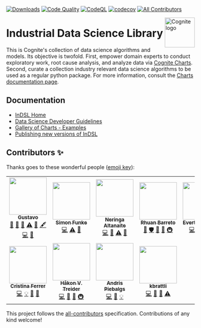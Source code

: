 [![Downloads](https://static.pepy.tech/personalized-badge/indsl?period=total&units=international_system&left_color=black&right_color=brightgreen&left_text=PyPi%20Downloads)](https://pepy.tech/project/indsl) [![Code Quality](https://github.com/cognitedata/indsl/actions/workflows/code-quality.yaml/badge.svg)](https://github.com/cognitedata/indsl/actions/workflows/code-quality.yaml) [![CodeQL](https://github.com/cognitedata/indsl/actions/workflows/codeql-analysis.yml/badge.svg)](https://github.com/cognitedata/indsl/actions/workflows/codeql-analysis.yml) [![codecov](https://codecov.io/gh/cognitedata/indsl/branch/main/graph/badge.svg?token=N63jUovh1o)](https://codecov.io/gh/cognitedata/indsl)<!-- ALL-CONTRIBUTORS-BADGE:START - Do not remove or modify this section -->
[![All Contributors](https://img.shields.io/badge/all_contributors-11-orange.svg?style=flat-square)](#contributors-)

<!-- ALL-CONTRIBUTORS-BADGE:END -->

<a href="https://cognite.com/">
    <img src="https://github.com/cognitedata/cognite-python-docs/blob/master/img/cognite_logo.png" alt="Cognite logo" title="Cognite" align="right" height="80" />
</a>

# Industrial Data Science Library

This is Cognite's collection of data science algorithms and models. Its objective is twofold. First, empower domain
experts to conduct exploratory work, root cause analysis, and analyze data via <a href="https://charts.cogniteapp.com/" target="_blank">Cognite Charts</a>.
Second, curate a collection industry relevant data science algorithms to be used as a regular python package.
For more information, consult the <a href="https://docs.cognite.com/cdf/charts/" target="_blank">Charts documentation page</a>.

## Documentation

- [InDSL Home](https://indsl.docs.cognite.com/)
- [Data Science Developer Guidelines](https://indsl.docs.cognite.com/contribute.html)
- [Gallery of Charts - Examples](https://indsl.docs.cognite.com/auto_examples/index.html)
- [Publishing new versions of InDSL](./PUBLISHING.md)

## Contributors ✨

Thanks goes to these wonderful people ([emoji key](https://allcontributors.org/docs/en/emoji-key)):

<!-- ALL-CONTRIBUTORS-LIST:START - Do not remove or modify this section -->
<!-- prettier-ignore-start -->
<!-- markdownlint-disable -->
<table>
  <tr>
    <td align="center"><a href="https://github.com/gzarruk"><img src="https://avatars.githubusercontent.com/u/24595022?v=4?s=100" width="100px;" alt=""/><br /><sub><b>Gustavo</b></sub></a><br /><a href="https://github.com/cognitedata/indsl/commits?author=gzarruk" title="Documentation">📖</a> <a href="https://github.com/cognitedata/indsl/pulls?q=is%3Apr+reviewed-by%3Agzarruk" title="Reviewed Pull Requests">👀</a> <a href="#talk-gzarruk" title="Talks">📢</a> <a href="https://github.com/cognitedata/indsl/commits?author=gzarruk" title="Tests">⚠️</a> <a href="#data-gzarruk" title="Data">🔣</a> <a href="#content-gzarruk" title="Content">🖋</a> <a href="https://github.com/cognitedata/indsl/commits?author=gzarruk" title="Code">💻</a> <a href="#ideas-gzarruk" title="Ideas, Planning, & Feedback">🤔</a></td>
    <td align="center"><a href="https://github.com/funsim"><img src="https://avatars.githubusercontent.com/u/763150?v=4?s=100" width="100px;" alt=""/><br /><sub><b>Simon Funke</b></sub></a><br /><a href="https://github.com/cognitedata/indsl/commits?author=funsim" title="Code">💻</a> <a href="https://github.com/cognitedata/indsl/commits?author=funsim" title="Tests">⚠️</a> <a href="https://github.com/cognitedata/indsl/issues?q=author%3Afunsim" title="Bug reports">🐛</a></td>
    <td align="center"><a href="https://github.com/neringaalt"><img src="https://avatars.githubusercontent.com/u/8692658?v=4?s=100" width="100px;" alt=""/><br /><sub><b>Neringa Altanaite</b></sub></a><br /><a href="https://github.com/cognitedata/indsl/commits?author=neringaalt" title="Code">💻</a> <a href="https://github.com/cognitedata/indsl/pulls?q=is%3Apr+reviewed-by%3Aneringaalt" title="Reviewed Pull Requests">👀</a> <a href="https://github.com/cognitedata/indsl/commits?author=neringaalt" title="Tests">⚠️</a> <a href="https://github.com/cognitedata/indsl/commits?author=neringaalt" title="Documentation">📖</a></td>
    <td align="center"><a href="https://www.linkedin.com/in/rhuanbarreto/"><img src="https://avatars.githubusercontent.com/u/283004?v=4?s=100" width="100px;" alt=""/><br /><sub><b>Rhuan Barreto</b></sub></a><br /><a href="#tool-rhuanbarreto" title="Tools">🔧</a> <a href="#security-rhuanbarreto" title="Security">🛡️</a> <a href="https://github.com/cognitedata/indsl/pulls?q=is%3Apr+reviewed-by%3Arhuanbarreto" title="Reviewed Pull Requests">👀</a> <a href="#ideas-rhuanbarreto" title="Ideas, Planning, & Feedback">🤔</a> <a href="#infra-rhuanbarreto" title="Infrastructure (Hosting, Build-Tools, etc)">🚇</a></td>
    <td align="center"><a href="https://github.com/evertoncolling"><img src="https://avatars.githubusercontent.com/u/33816483?v=4?s=100" width="100px;" alt=""/><br /><sub><b>Everton Colling</b></sub></a><br /><a href="https://github.com/cognitedata/indsl/commits?author=evertoncolling" title="Code">💻</a> <a href="#data-evertoncolling" title="Data">🔣</a> <a href="https://github.com/cognitedata/indsl/commits?author=evertoncolling" title="Documentation">📖</a> <a href="https://github.com/cognitedata/indsl/commits?author=evertoncolling" title="Tests">⚠️</a></td>
    <td align="center"><a href="https://github.com/redzarosliCognite"><img src="https://avatars.githubusercontent.com/u/91888036?v=4?s=100" width="100px;" alt=""/><br /><sub><b>redzarosliCognite</b></sub></a><br /><a href="https://github.com/cognitedata/indsl/commits?author=redzarosliCognite" title="Code">💻</a> <a href="https://github.com/cognitedata/indsl/pulls?q=is%3Apr+reviewed-by%3AredzarosliCognite" title="Reviewed Pull Requests">👀</a> <a href="#ideas-redzarosliCognite" title="Ideas, Planning, & Feedback">🤔</a> <a href="https://github.com/cognitedata/indsl/commits?author=redzarosliCognite" title="Documentation">📖</a> <a href="#example-redzarosliCognite" title="Examples">💡</a> <a href="#question-redzarosliCognite" title="Answering Questions">💬</a> <a href="#userTesting-redzarosliCognite" title="User Testing">📓</a></td>
    <td align="center"><a href="https://github.com/MortGron"><img src="https://avatars.githubusercontent.com/u/42722577?v=4?s=100" width="100px;" alt=""/><br /><sub><b>Morten Grønbech</b></sub></a><br /><a href="https://github.com/cognitedata/indsl/commits?author=MortGron" title="Code">💻</a> <a href="#example-MortGron" title="Examples">💡</a> <a href="https://github.com/cognitedata/indsl/commits?author=MortGron" title="Documentation">📖</a> <a href="https://github.com/cognitedata/indsl/pulls?q=is%3Apr+reviewed-by%3AMortGron" title="Reviewed Pull Requests">👀</a> <a href="#question-MortGron" title="Answering Questions">💬</a> <a href="#ideas-MortGron" title="Ideas, Planning, & Feedback">🤔</a></td>
  </tr>
  <tr>
    <td align="center"><a href="https://github.com/Anitsirc22"><img src="https://avatars.githubusercontent.com/u/38993790?v=4?s=100" width="100px;" alt=""/><br /><sub><b>Cristina Ferrer</b></sub></a><br /><a href="https://github.com/cognitedata/indsl/commits?author=Anitsirc22" title="Code">💻</a> <a href="#example-Anitsirc22" title="Examples">💡</a> <a href="#ideas-Anitsirc22" title="Ideas, Planning, & Feedback">🤔</a> <a href="https://github.com/cognitedata/indsl/pulls?q=is%3Apr+reviewed-by%3AAnitsirc22" title="Reviewed Pull Requests">👀</a></td>
    <td align="center"><a href="http://treiderphoto.com"><img src="https://avatars.githubusercontent.com/u/8521241?v=4?s=100" width="100px;" alt=""/><br /><sub><b>Håkon V. Treider</b></sub></a><br /><a href="https://github.com/cognitedata/indsl/commits?author=haakonvt" title="Code">💻</a> <a href="https://github.com/cognitedata/indsl/pulls?q=is%3Apr+reviewed-by%3Ahaakonvt" title="Reviewed Pull Requests">👀</a> <a href="#ideas-haakonvt" title="Ideas, Planning, & Feedback">🤔</a> <a href="#infra-haakonvt" title="Infrastructure (Hosting, Build-Tools, etc)">🚇</a></td>
    <td align="center"><a href="https://github.com/KeepFloyding"><img src="https://avatars.githubusercontent.com/u/29730122?v=4?s=100" width="100px;" alt=""/><br /><sub><b>Andris Piebalgs</b></sub></a><br /><a href="https://github.com/cognitedata/indsl/commits?author=KeepFloyding" title="Code">💻</a> <a href="https://github.com/cognitedata/indsl/pulls?q=is%3Apr+reviewed-by%3AKeepFloyding" title="Reviewed Pull Requests">👀</a> <a href="#example-KeepFloyding" title="Examples">💡</a></td>
    <td align="center"><a href="https://github.com/kbrattli"><img src="https://avatars.githubusercontent.com/u/45734104?v=4?s=100" width="100px;" alt=""/><br /><sub><b>kbrattli</b></sub></a><br /><a href="https://github.com/cognitedata/indsl/commits?author=kbrattli" title="Code">💻</a> <a href="https://github.com/cognitedata/indsl/commits?author=kbrattli" title="Documentation">📖</a> <a href="#maintenance-kbrattli" title="Maintenance">🚧</a> <a href="https://github.com/cognitedata/indsl/commits?author=kbrattli" title="Tests">⚠️</a></td>
  </tr>
</table>

<!-- markdownlint-restore -->
<!-- prettier-ignore-end -->

<!-- test commit -->

<!-- ALL-CONTRIBUTORS-LIST:END -->

This project follows the [all-contributors](https://github.com/all-contributors/all-contributors) specification. Contributions of any kind welcome!
